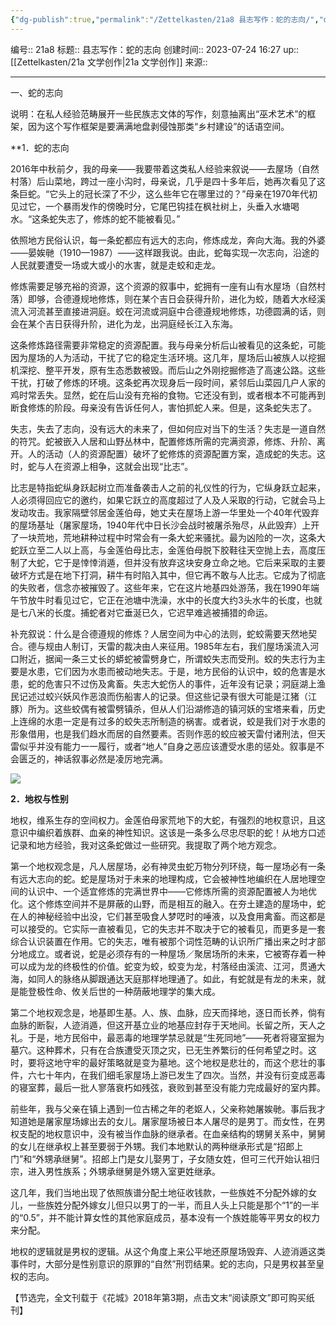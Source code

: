 ```yaml
---
{"dg-publish":true,"permalink":"/Zettelkasten/21a8 县志写作：蛇的志向/","dgPassFrontmatter":true}
---
```


编号:: 21a8
标题:: 县志写作：蛇的志向
创建时间:: 2023-07-24 16:27
up:: [[Zettelkasten/21a 文学创作\|21a 文学创作]]
来源:: 

---

一、蛇的志向 

说明：在私人经验范畴展开一些民族志文体的写作，刻意抽离出“巫术艺术”的框架，因为这个写作框架是要满满地盘剥侵蚀那类“乡村建设”的话语空间。

**1．蛇的志向 

2016年中秋前夕，我的母亲——我要带着这类私人经验来叙说——去屋场（自然村落）后山菜地，跨过一座小沟时，母亲说，几乎是四十多年后，她再次看见了这条巨蛇。“它头上的冠长深了不少，这么些年它在哪里过的？”母亲在1970年代初见过它，一个暴雨发作的傍晚时分，它尾巴钩挂在枫社树上，头垂入水塘喝水。“这条蛇失志了，修炼的蛇不能被看见。”

依照地方民俗认识，每一条蛇都应有远大的志向，修炼成龙，奔向大海。我的外婆——晏娭毑（1910—1987）——这样跟我说。由此，蛇每实现一次志向，沿途的人民就要遭受一场或大或小的水害，就是走蛟和走龙。

修炼需要足够充裕的资源，这个资源的叙事中，蛇拥有一座有山有水屋场（自然村落）即够，合德遵规地修炼，则在某个吉日会获得升阶，进化为蛟，随着大水经溪流入河流甚至直接进洞庭。蛟在河流或洞庭中合德遵规地修炼，功德圆满的话，则会在某个吉日获得升阶，进化为龙，出洞庭经长江入东海。

这条修炼路径需要非常稳定的资源配置。我与母亲分析后山被看见的这条蛇，可能因为屋场的人为活动，干扰了它的稳定生活环境。这几年，屋场后山被族人以挖掘机深挖、整平开发，原有生态悉数被毁。而后山之外刚挖掘修造了高速公路。这些干扰，打破了修炼的环境。这条蛇再次现身后一段时间，紧邻后山菜园几户人家的鸡时常丢失。显然，蛇在后山没有充裕的食物。它还没有到，或者根本不可能再到断食修炼的阶段。母亲没有告诉任何人，害怕抓蛇人来。但是，这条蛇失志了。

失志，失去了志向，没有远大的未来了，但如何应对当下的生活？失志是一道自然的符咒。蛇被嵌入人居和山野丛林中，配置修炼所需的完满资源，修炼、升阶、离开。人的活动（人的资源配置）破坏了蛇修炼的资源配置方案，造成蛇的失志。这时，蛇与人在资源上相争，这就会出现“比志”。

比志是特指蛇纵身跃起树立而准备袭击人之前的礼仪性的行为，它纵身跃立起来，人必须得回应它的邀约，如果它跃立的高度超过了人及人采取的行动，它就会马上发动攻击。我家隔壁邻居金莲伯母，她丈夫在屋场上游一华里处一个40年代毁弃的屋场基址（屠家屋场，1940年代中日长沙会战时被屠杀殆尽，从此毁弃）上开了一块荒地，荒地耕种过程中时常会有一条大蛇来骚扰。最为凶险的一次，这条大蛇跃立至二人以上高，与金莲伯母比志，金莲伯母脱下胶鞋往天空抛上去，高度压制了大蛇，它于是悻悻消遁，但并没有放弃这块安身立命之地。它后来采取的主要破坏方式是在地下打洞，耕牛有时陷入其中，但它再不敢与人比志。它成为了彻底的失败者，信念亦被摧毁了。这些年来，它在这片地基四处游荡，我在1990年端午节放牛时看见过它，它正在池塘中洗澡，水中的长度大约3头水牛的长度，也就是七八米的长度。捕蛇者对它垂涎已久，它迟早难逃被捕猎的命运。

补充叙说：什么是合德遵规的修炼？人居空间为中心的法则，蛇蛟需要天然地契合。德与规由人制订，天雷的裁决由人来征用。1985年左右，我们屋场溪流入河口附近，据闻一条三丈长的蟒蛇被雷劈身亡，所谓蛟失志而受刑。蛟的失志行为主要是水患，它们因为水患而被动地失志。于是，地方民俗的认识中，蛟的危害是水患，蛇的危害只不过伤及禽畜。失志大蛇伤人的事件，近年没有记录；洞庭湖上渔民记述过蛟兴妖风作恶浪而伤船害人的记录。但这些记录有很大可能是江猪（江豚）所为。这些蛟偶有被雷劈镇杀，但从人们沿湖修造的镇河妖的宝塔来看，历史上连绵的水患一定是有过多的蛟失志所制造的祸害。或者说，蛟是我们对于水患的形象借用，也是我们趋水而居的自然要素。否则作恶的蛟应被天雷付诸刑法，但天雷似乎并没有能力一一履行，或者“地人”自身之恶应该遭受水患的惩处。叙事是不会匮乏的，神话叙事必然是凌厉地完满。

![](https://secure2.wostatic.cn/static/pVPGCXrtt6NPahMJDS5ePj/75C28C41E24ED0DC4C6EBA741D3FAF21A0E48EC7_size23_w425_h312.jpeg)

**2．地权与性别**

地权，维系生存的空间权力。金莲伯母家荒地下的大蛇，有强烈的地权意识，且这意识中编织着族群、血亲的神性知识。这该是一条多么尽忠尽职的蛇！从地方口述记录和地方经验，我对这条蛇做过一些研究。我提取了两个地方观念。

第一个地权观念是，凡人居屋场，必有神灵虫蛇万物分列环绕，每一屋场必有一条有远大志向的蛇。蛇是屋场对于未来的地理构成，它会被神性地编织在人居地理空间的认识中、一个适宜修炼的完满世界中——它修炼所需的资源配置被人为地优化。这个修炼空间并不是屏蔽的山野，而是相互的融入。在夯土建造的屋场中，蛇在人的神秘经验中出没，它们甚至吸食人梦呓时的唾液，以及食用禽畜。而这都是可以接受的。它实际一直被看见，它的失志并不取决于它的被看见，而更多是一套综合认识装置在作用。它的失志，唯有被那个词性范畴的认识所广播出来之时才部分地成立。或者说，蛇是必须存有的一种屋场／聚居场所的未来，它被寄存着一种可以成为龙的终极性的价值。蛇变为蛟，蛟变为龙，村落经由溪流、江河，贯通大海，如同人的脉络从脚跟通达天庭那样地理通了。如此，有蛇就是有龙的未来，就是能登极性命、攸关后世的一种荫蔽地理学的集大成。

第二个地权观念是，地基即生基。人、族、血脉，应天而择地，逐日而长养，倘有血脉的断裂，人迹消遁，但这开基立业的地基应封存于天地间。长留之所，天人之礼。于是，地方民俗中，最恶毒的地理学禁忌就是“生死同地”——死者将寝室掘为墓穴。这种葬术，只有在合族遭受灭顶之灾，已无生养繁衍的任何希望之时。这时，要将这地守牢的最好策略就是变为墓地。这个地权是悲壮的，而这个悲壮的事件，六七十年内，在我们细毛家屋场上游已发生了四次。当然，并没有衍变成恶毒的寝室葬，最后一批人寥落衰朽如残弦，衰败到甚至没有能力完成最好的室内葬。

前些年，我与父亲在镇上遇到一位古稀之年的老妪人，父亲称她屠娭毑。事后我才知道她是屠家屋场嫁出去的女儿。屠家屋场被日本人屠尽的是男丁。而女性，在男权支配的地权意识中，没有被当作血脉的继承者。在血亲结构的甥舅关系中，舅舅的女儿在继承权上甚至要弱于外甥。我们本地默认的两种继承形式是“招郎上门”和“外甥承继舅”。招郎上门是女儿娶男丁，子女随女姓，但可三代开始认祖归宗，进入男性族系；外甥承继舅是外甥入室更姓继承。

这几年，我们当地出现了依照族谱分配土地征收钱款，一些族姓不分配外嫁的女儿，一些族姓分配外嫁女儿但只以男丁的一半，而且人头上只能是那个“1”的一半的“0.5”，并不能计算女性的其他家庭成员，基本没有一个族姓能等平男女的权力来分配。

地权的逻辑就是男权的逻辑。从这个角度上来公平地还原屋场毁弃、人迹消遁这类事件时，大部分是性别意识的原罪的“自然”刑罚结果。蛇的志向，只是男权甚至皇权的志向。

【节选完，全文刊载于《花城》2018年第3期，点击文末“阅读原文”即可购买纸刊】